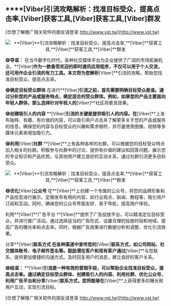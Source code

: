 ## ****[Viber]**引流攻略解析：找准目标受众，提高点击率,**[Viber]**获客工具,**[Viber]**获客工具,**[Viber]**群发**

[😍想了解推广相关软件的朋友请登录 http://www.vst.tw](http://www.vst.tw)

 <center><img src="https://vst.tw/MP4/tuiguang/png/5.png" alt="**[Viber]**引流攻略解析：找准目标受众，提高点击率,**[Viber]**获客工具,**[Viber]**获客工具,**[Viber]**群发"></center>

**😄导语：**
在当今数字化时代，各种社交媒体平台为企业提供了广阔的市场拓展机会。**[Viber]**作为一款备受欢迎的即时通讯应用程序，不仅可以用于个人交流，还可用作企业引流的有力工具。本文将为您解析**[Viber]**引流的攻略，帮助您找准目标受众，提高点击率。

**😄确定目标受众群体**
在进行**[Viber]**引流之前，首先需要明确目标受众是谁。通过分析您的产品或服务特点，确定适合的受众群体。例如，如果您的产品主要面向年轻人群体，那么选择针对年轻人的**[Viber]**社区将更具效果。

**😄创建吸引人的内容**
**[Viber]**引流的关键是提供吸引人的内容。在**[Viber]**上发布独特、有趣、有价值的内容，可以吸引用户点击并了解更多关于您的产品或服务的信息。确保您的内容与目标受众的兴趣和需求相符，并尽量使用图像、视频等多媒体元素来增加吸引力。

**😄利用**[Viber]**社群**
**[Viber]**上有各种各样的社群，可以根据您的目标受众特点加入相关的社群。积极参与社群中的讨论、提供有价值的建议和回答问题，展示您的专业知识和产品优势。与其他用户建立良好的互动关系，通过社群引流更多目标受众。

 <center><img src="https://vst.tw/MP4/tuiguang/png/4.png" alt="**[Viber]**引流攻略解析：找准目标受众，提高点击率,**[Viber]**获客工具,**[Viber]**获客工具,**[Viber]**群发"></center>

**😄优化**[Viber]**公众号**
在**[Viber]**上创建一个专属的公众号，将您的品牌形象和产品信息进行展示。定期发布有用的内容，如行业观点、新闻、教程等，吸引用户订阅和互动。同时，确保您的公众号界面友好、易于导航，提高用户体验。

利用**[Viber]**广告平台
**[Viber]**提供了广告投放平台，可以精准定位目标受众，并进行推广活动。通过选择适当的广告形式、设置合理的投放时段和地域，提高广告的曝光率和点击率。同时，根据广告效果进行数据分析和调整，优化引流效果。

分享**[Viber]**联系方式
在各种渠道中宣传您的**[Viber]**联系方式，如公司网站、社交媒体账号、电子邮件签名等。鼓励潜在客户和现有客户通过**[Viber]**与您联系，提供更加便捷的沟通方式。及时回复用户的消息，建立良好的客户关系。

**😄结语：**
**[Viber]**引流是一种有效的营销手段，可以帮助企业找准目标受众，提高点击率。通过确定目标受众群体、创建吸引人的内容、利用社群、优化公众号、利用广告平台和分享**[Viber]**联系方式，您将能够在**[Viber]**上获得更多的曝光和用户互动，实现引流目标。

[😍想了解推广相关软件的朋友请登录 http://www.vst.tw](http://www.vst.tw)



